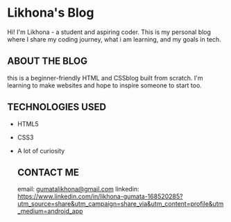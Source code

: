 # Likhona's Blog 
Hi! I'm Likhona - a student and aspiring coder.
This is my personal blog where I share my coding journey, what i am learning, and my goals in tech.

## ABOUT THE BLOG
this is a beginner-friendly HTML and CSSblog built from scratch.
I'm learning to make websites and hope to inspire someone to start too.

 ## TECHNOLOGIES USED 
 - HTML5
 - CSS3
 - A lot of curiosity

   ## CONTACT ME
   email: gumatalikhona@gmail.com
   linkedin: https://www.linkedin.com/in/likhona-gumata-168520285?utm_source=share&utm_campaign=share_via&utm_content=profile&utm_medium=android_app
